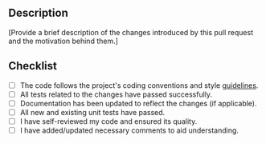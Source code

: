 ## Description
[Provide a brief description of the changes introduced by this pull request and the motivation behind them.]

## Checklist
- [ ] The code follows the project's coding conventions and style [guidelines](https://doc.rust-lang.org/1.0.0/style/README.html).
- [ ] All tests related to the changes have passed successfully.
- [ ] Documentation has been updated to reflect the changes (if applicable).
- [ ] All new and existing unit tests have passed.
- [ ] I have self-reviewed my code and ensured its quality.
- [ ] I have added/updated necessary comments to aid understanding.
